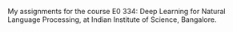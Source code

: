 My assignments for the course E0 334: Deep Learning for Natural Language Processing, at Indian Institute of Science, Bangalore.
